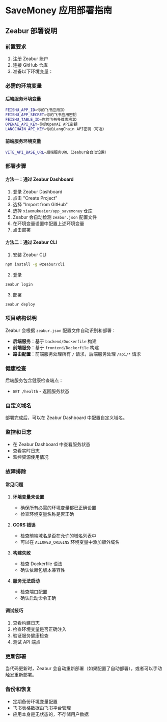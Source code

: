 # SaveMoney 应用部署指南

## Zeabur 部署说明

### 前置要求

1. 注册 Zeabur 账户
2. 连接 GitHub 仓库
3. 准备以下环境变量：

### 必需的环境变量

#### 后端服务环境变量

```bash
FEISHU_APP_ID=你的飞书应用ID
FEISHU_APP_SECRET=你的飞书应用密钥
FEISHU_TABLE_ID=你的飞书多维表格ID
OPENAI_API_KEY=你的OpenAI API密钥
LANGCHAIN_API_KEY=你的LangChain API密钥（可选）
```

#### 前端服务环境变量

```bash
VITE_API_BASE_URL=后端服务URL（Zeabur会自动设置）
```

### 部署步骤

#### 方法一：通过 Zeabur Dashboard

1. 登录 Zeabur Dashboard
2. 点击 "Create Project"
3. 选择 "Import from GitHub"
4. 选择 `xiaomukuaier/app_savemoney` 仓库
5. Zeabur 会自动检测 `zeabur.json` 配置文件
6. 在环境变量设置中配置上述环境变量
7. 点击部署

#### 方法二：通过 Zeabur CLI

1. 安装 Zeabur CLI
```bash
npm install -g @zeabur/cli
```

2. 登录
```bash
zeabur login
```

3. 部署
```bash
zeabur deploy
```

### 项目结构说明

Zeabur 会根据 `zeabur.json` 配置文件自动识别和部署：

- **后端服务**：基于 `backend/Dockerfile` 构建
- **前端服务**：基于 `frontend/Dockerfile` 构建
- **路由配置**：前端服务处理所有 `/` 请求，后端服务处理 `/api/*` 请求

### 健康检查

后端服务包含健康检查端点：
- `GET /health` - 返回服务状态

### 自定义域名

部署完成后，可以在 Zeabur Dashboard 中配置自定义域名。

### 监控和日志

- 在 Zeabur Dashboard 中查看服务状态
- 查看实时日志
- 监控资源使用情况

### 故障排除

#### 常见问题

1. **环境变量未设置**
   - 确保所有必需的环境变量都已正确设置
   - 检查环境变量名称是否正确

2. **CORS 错误**
   - 检查前端域名是否在允许的域名列表中
   - 可以在 `ALLOWED_ORIGINS` 环境变量中添加额外域名

3. **构建失败**
   - 检查 Dockerfile 语法
   - 确认依赖包版本兼容性

4. **服务无法启动**
   - 检查端口配置
   - 确认启动命令正确

#### 调试技巧

1. 查看构建日志
2. 检查环境变量是否正确注入
3. 验证服务健康检查
4. 测试 API 端点

### 更新部署

当代码更新时，Zeabur 会自动重新部署（如果配置了自动部署），或者可以手动触发重新部署。

### 备份和恢复

- 定期备份环境变量配置
- 飞书表格数据由飞书平台管理
- 应用本身是无状态的，不存储用户数据